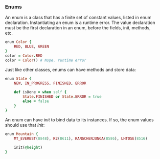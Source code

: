 ### Enums

An enum is a class that has a finite set of constant values, listed in enum declaration. Instantiating an enum is a runtime error. The value declaration must be the first declaration in an enum, before the fields, init, methods, etc.
```ruby
enum Color {
    RED, BLUE, GREEN
}
color = Color.RED
color = Color() # Nope, runtime error
```

Just like other classes, enums can have methods and store data:
```ruby
enum State {
    NEW, IN_PROGRESS, FINISHED, ERROR
    
    def isDone = when self {
        State.FINISHED or State.ERROR = true
        else = false
    }
}
```

An enum can have *init* to bind data to its instances. If so, the enum values should use that *init*:
```ruby
enum Mountain {
    MT_EVEREST(8848), K2(8611), KANGCHENJUNGA(8586), LHTOSE(8516)
    
    init(@height)
}
```